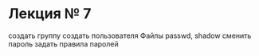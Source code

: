 # Лекция № 7

создать группу
создать пользователя
Файлы passwd, shadow
сменить пароль
задать правила паролей
